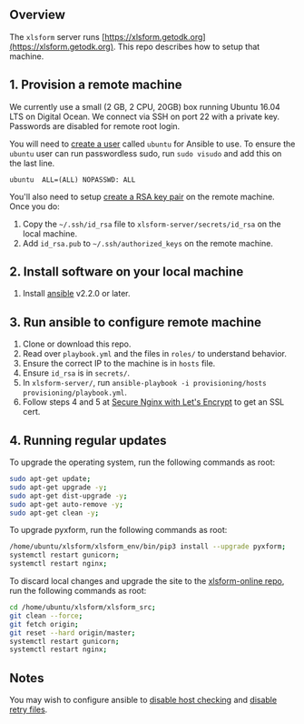 ## Overview
The `xlsform` server runs [https://xlsform.getodk.org](https://xlsform.getodk.org). This repo describes how to setup that machine.

## 1. Provision a remote machine
We currently use a small (2 GB, 2 CPU, 20GB) box running Ubuntu 16.04 LTS on Digital Ocean. We connect via SSH on port 22 with a private key. Passwords are disabled for remote root login.

You will need to [create a user](https://www.digitalocean.com/community/tutorials/how-to-create-a-sudo-user-on-ubuntu-quickstart) called `ubuntu` for Ansible to use. To ensure the `ubuntu` user can run passwordless sudo, run `sudo visudo` and add this on the last line.

```
ubuntu  ALL=(ALL) NOPASSWD: ALL
```

You'll also need to setup [create a RSA key pair](https://www.digitalocean.com/community/tutorials/how-to-set-up-ssh-keys--2) on the remote machine. Once you do:

1. Copy the `~/.ssh/id_rsa` file to `xlsform-server/secrets/id_rsa` on the local machine. 
1. Add `id_rsa.pub` to `~/.ssh/authorized_keys` on the remote machine.

## 2. Install software on your local machine
1. Install [ansible](https://docs.ansible.com/ansible/intro_installation.html) v2.2.0 or later.

## 3. Run ansible to configure remote machine
1. Clone or download this repo.
1. Read over `playbook.yml` and the files in `roles/` to understand behavior.
1. Ensure the correct IP to the machine is in `hosts` file.
1. Ensure `id_rsa` is in `secrets/`.
1. In `xlsform-server/`, run `ansible-playbook -i provisioning/hosts provisioning/playbook.yml`.
1. Follow steps 4 and 5 at [Secure Nginx with Let's Encrypt](https://www.digitalocean.com/community/tutorials/how-to-secure-nginx-with-let-s-encrypt-on-ubuntu-16-04) to get an SSL cert.

## 4. Running regular updates

To upgrade the operating system, run the following commands as root:
```sh
sudo apt-get update;
sudo apt-get upgrade -y;
sudo apt-get dist-upgrade -y;
sudo apt-get auto-remove -y;
sudo apt-get clean -y;
```
To upgrade pyxform, run the following commands as root:
```sh
/home/ubuntu/xlsform/xlsform_env/bin/pip3 install --upgrade pyxform;
systemctl restart gunicorn;
systemctl restart nginx;
```
To discard local changes and upgrade the site to the [xlsform-online repo](https://github.com/getodk/xlsform-online), run the following commands as root:
```sh
cd /home/ubuntu/xlsform/xlsform_src;
git clean --force;
git fetch origin;
git reset --hard origin/master;
systemctl restart gunicorn;
systemctl restart nginx;
```

## Notes
You may wish to configure ansible to [disable host checking](https://docs.ansible.com/ansible/intro_getting_started.html#host-key-checking) and [disable retry files](https://docs.ansible.com/ansible/intro_configuration.html#retry-files-enabled).
